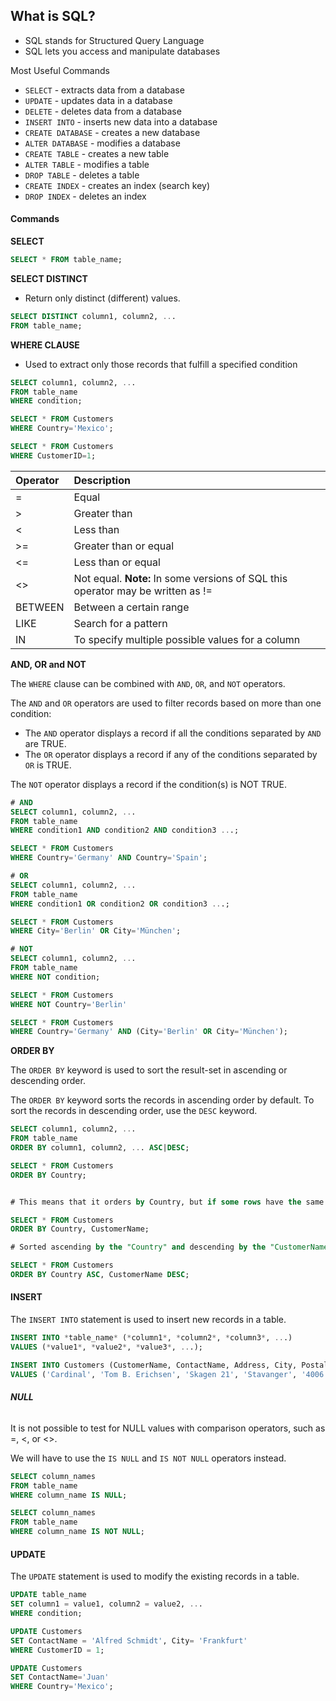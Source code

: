 ## What is SQL?

- SQL stands for Structured Query Language
- SQL lets you access and manipulate databases

Most Useful Commands

- `SELECT` - extracts data from a database
- `UPDATE` - updates data in a database
- `DELETE` - deletes data from a database
- `INSERT INTO` - inserts new data into a database
- `CREATE DATABASE` - creates a new database
- `ALTER DATABASE` - modifies a database
- `CREATE TABLE` - creates a new table
- `ALTER TABLE` - modifies a table
- `DROP TABLE` - deletes a table
- `CREATE INDEX` - creates an index (search key)
- `DROP INDEX` - deletes an index

#### Commands

**SELECT**

```sql
SELECT * FROM table_name;
```

**SELECT DISTINCT**

- Return only distinct (different) values.

```SQL
SELECT DISTINCT column1, column2, ...
FROM table_name;
```

**WHERE CLAUSE**

- Used to extract only those records that fulfill a specified condition

```sql
SELECT column1, column2, ...
FROM table_name
WHERE condition;

SELECT * FROM Customers
WHERE Country='Mexico';

SELECT * FROM Customers
WHERE CustomerID=1;
```

| Operator | Description                                                  |
| :------- | :----------------------------------------------------------- |
| =        | Equal                                                        |
| >        | Greater than                                                 |
| <        | Less than                                                    |
| >=       | Greater than or equal                                        |
| <=       | Less than or equal                                           |
| <>       | Not equal. **Note:** In some versions of SQL this operator may be written as != |
| BETWEEN  | Between a certain range                                      |
| LIKE     | Search for a pattern                                         |
| IN       | To specify multiple possible values for a column             |

**AND, OR and NOT**

The `WHERE` clause can be combined with `AND`, `OR`, and `NOT` operators.

The `AND` and `OR` operators are used to filter records based on more than one condition:

- The `AND` operator displays a record if all the conditions separated by `AND` are TRUE.
- The `OR` operator displays a record if any of the conditions separated by `OR` is TRUE.

The `NOT` operator displays a record if the condition(s) is NOT TRUE.

```sql
# AND
SELECT column1, column2, ...
FROM table_name
WHERE condition1 AND condition2 AND condition3 ...;

SELECT * FROM Customers
WHERE Country='Germany' AND Country='Spain';

# OR
SELECT column1, column2, ...
FROM table_name
WHERE condition1 OR condition2 OR condition3 ...;

SELECT * FROM Customers
WHERE City='Berlin' OR City='München';

# NOT
SELECT column1, column2, ...
FROM table_name
WHERE NOT condition; 

SELECT * FROM Customers
WHERE NOT Country='Berlin'
```

```sql
SELECT * FROM Customers
WHERE Country='Germany' AND (City='Berlin' OR City='München');
```

**ORDER BY**

The `ORDER BY` keyword is used to sort the result-set in ascending or descending order.

The `ORDER BY` keyword sorts the records in ascending order by default. To sort the records in descending order, use the `DESC` keyword.

```sql
SELECT column1, column2, ...
FROM table_name
ORDER BY column1, column2, ... ASC|DESC;

SELECT * FROM Customers
ORDER BY Country;


# This means that it orders by Country, but if some rows have the same Country, it orders them by CustomerName:

SELECT * FROM Customers
ORDER BY Country, CustomerName;

# Sorted ascending by the "Country" and descending by the "CustomerName" column:

SELECT * FROM Customers
ORDER BY Country ASC, CustomerName DESC;


```

#### **INSERT**

The `INSERT INTO` statement is used to insert new records in a table.

```sql
INSERT INTO *table_name* (*column1*, *column2*, *column3*, ...)
VALUES (*value1*, *value2*, *value3*, ...);

INSERT INTO Customers (CustomerName, ContactName, Address, City, PostalCode, Country)
VALUES ('Cardinal', 'Tom B. Erichsen', 'Skagen 21', 'Stavanger', '4006', 'Norway');
```

###### **NULL**

It is not possible to test for NULL values with comparison operators, such as =, <, or <>.

We will have to use the `IS NULL` and `IS NOT NULL` operators instead.

```sql
SELECT column_names
FROM table_name
WHERE column_name IS NULL;

SELECT column_names
FROM table_name
WHERE column_name IS NOT NULL;
```

#### **UPDATE**

The `UPDATE` statement is used to modify the existing records in a table.

```sql
UPDATE table_name
SET column1 = value1, column2 = value2, ...
WHERE condition;

UPDATE Customers
SET ContactName = 'Alfred Schmidt', City= 'Frankfurt'
WHERE CustomerID = 1;

UPDATE Customers
SET ContactName='Juan'
WHERE Country='Mexico';
```



